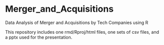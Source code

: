 # Merger_and_Acquisitions

Data Analysis of Merger and Acquisitions by Tech Companies using R

This repository includes one rmd/Rproj/html files, one sets of csv files, and a pptx used for the presentation.
